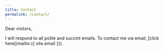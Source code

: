 ```yaml
---
title: Contact
permalink: /contact/
---
```


Dear visitors,

I will respond to all polite and succint emails. To contact me via email, [click here](mailto:{{ site.email }}).

